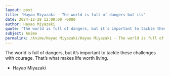 ```yaml
---
layout: post
title: "Hayao Miyazaki - The world is full of dangers but its"
date: 2024-12-28 12:00:00 -0000
author: Hayao Miyazaki
quote: "The world is full of dangers, but it’s important to tackle these challenges with courage. That’s what makes life worth living."
subject: Anime
permalink: /Anime/Hayao Miyazaki/Hayao Miyazaki - The world is full of dangers but its
---
```


The world is full of dangers, but it’s important to tackle these challenges with courage. That’s what makes life worth living.

- Hayao Miyazaki

